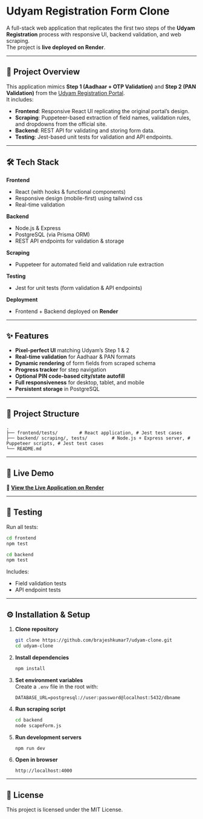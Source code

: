 # Udyam Registration Form Clone

A full-stack web application that replicates the first two steps of the **Udyam Registration** process with responsive UI, backend validation, and web scraping.  
The project is **live deployed on Render**.

---

## 📌 Project Overview

This application mimics **Step 1 (Aadhaar + OTP Validation)** and **Step 2 (PAN Validation)** from the [Udyam Registration Portal](https://udyamregistration.gov.in/UdyamRegistration.aspx).  
It includes:

- **Frontend**: Responsive React UI replicating the original portal’s design.
- **Scraping**: Puppeteer-based extraction of field names, validation rules, and dropdowns from the official site.
- **Backend**: REST API for validating and storing form data.
- **Testing**: Jest-based unit tests for validation and API endpoints.

---

## 🛠 Tech Stack

**Frontend**  
- React (with hooks & functional components)  
- Responsive design (mobile-first) using tailwind css  
- Real-time validation  

**Backend**  
- Node.js & Express  
- PostgreSQL (via Prisma ORM)  
- REST API endpoints for validation & storage  

**Scraping**  
- Puppeteer for automated field and validation rule extraction  

**Testing**  
- Jest for unit tests (form validation & API endpoints)

**Deployment**  
- Frontend + Backend deployed on **Render** 


---

## ✨ Features

- **Pixel-perfect UI** matching Udyam’s Step 1 & 2  
- **Real-time validation** for Aadhaar & PAN formats  
- **Dynamic rendering** of form fields from scraped schema  
- **Progress tracker** for step navigation  
- **Optional PIN code-based city/state autofill**  
- **Full responsiveness** for desktop, tablet, and mobile  
- **Persistent storage** in PostgreSQL  

---

## 📂 Project Structure

```
.
├── frontend/tests/        # React application, # Jest test cases
├── backend/ scraping/, tests/         # Node.js + Express server, # Puppeteer scripts, # Jest test cases        
└── README.md
```

---

## 🚀 Live Demo

**🔗 [View the Live Application on Render](https://udyam-clone01.onrender.com)**

---

## 🧪 Testing

Run all tests:

```bash
cd frontend
npm test

cd backend
npm test
```

Includes:
- Field validation tests
- API endpoint tests

---

## ⚙️ Installation & Setup

1. **Clone repository**
   ```bash
   git clone https://github.com/brajeshkumar7/udyam-clone.git
   cd udyam-clone
   ```

2. **Install dependencies**
   ```bash
   npm install
   ```

3. **Set environment variables**  
   Create a `.env` file in the root with:
   ```
   DATABASE_URL=postgresql://user:password@localhost:5432/dbname
   ```

4. **Run scraping script**
   ```bash
   cd backend
   node scapeForm.js
   ```

5. **Run development servers**
   ```bash
   npm run dev
   ```

6. **Open in browser**
   ```
   http://localhost:4000
   ```

---

## 📜 License

This project is licensed under the MIT License.
